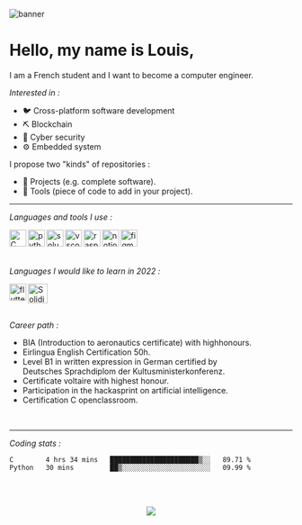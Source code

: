 ![banner](img/banner.gif)

# Hello, my name is Louis,

I am a French student and I want to become a computer engineer.

_Interested in :_
* 🐦 Cross-platform software development
* ⛏ Blockchain
* 💂 Cyber security
* ⚙️ Embedded system


I propose two "kinds" of repositories :
* 🎯 Projects (e.g. complete software).
* 🧩 Tools (piece of code to add in your project).

---

<!--[<img align="right" alt="C" width="275" src="img/pic.gif"/>][C]-->

_Languages and tools I use :_

[<img align="left" alt="C" width="30px" src="https://img.icons8.com/dusk/64/000000/c.png"/>][C]

[<img align="left" alt="python" width="30px" src="https://img.icons8.com/dusk/50/000000/python.png"/>][python]

[<img align="left" alt="solus" width="30px" src="https://img.icons8.com/dusk/64/000000/linux.png"/>][solus]

[<img align="left" alt="vscode" width="30px" src="https://img.icons8.com/dusk/64/000000/visual-studio-code-2019.png"/>][vscode]

[<img align="left" alt="raspberry" width="30px" src="https://img.icons8.com/dusk/64/000000/raspberry-pi.png"/>][raspberry]

[<img align="left" alt="notion" width="30px" src="https://img.icons8.com/dusk/64/000000/notion.png"/>][notion]

[<img align="left" alt="figma" width="30px" src="https://img.icons8.com/office/30/000000/figma.png"/>][figma]

<br>
<br>
<br>

_Languages I would like to learn in 2022 :_

[<img align="left" alt="flutter" width="30px" src="https://img.icons8.com/ios/50/000000/flutter.png"/>][flutter]

[<img align="left" alt="Solidity" width="35px" src="https://docs.soliditylang.org/en/v0.8.7/_images/logo.svg"/>][Solidity]

<br>
<br>
<br>

_Career path :_

- BIA (Introduction to aeronautics certificate) with highhonours.<br>
- Eirlingua English Certification 50h.<br>
- Level B1 in written expression in German certified by <br>Deutsches Sprachdiplom der Kultusministerkonferenz. <br>
- Certificate voltaire with highest honour.
- Participation in the hackasprint on artificial intelligence.
- Certification C openclassroom.

<br>

----

_Coding stats :_

<!--START_SECTION:waka-->
```text
C        4 hrs 34 mins   ██████████████████████▒░░   89.71 % 
Python   30 mins         ██▒░░░░░░░░░░░░░░░░░░░░░░   09.99 % 
```
<!--END_SECTION:waka-->

<br>
<br>

<p align="center">
<img src="https://img.icons8.com/external-vitaliy-gorbachev-flat-vitaly-gorbachev/58/000000/external-france-flags-vitaliy-gorbachev-flat-vitaly-gorbachev.png"/>
</p>

[C]: https://devdocs.io/c/
[python]: https://www.python.org/

[solus]: https://getsol.us/home/
[i3wm]: https://i3wm.org/
[vscode]: https://code.visualstudio.com/
[alacritty]: https://github.com/alacritty/alacritty
[git]: https://git-scm.com/

[raspberry]: https://www.raspberrypi.org/

[notion]: https://www.notion.so/
[figma]: https://www.figma.com/

[C++]: https://isocpp.org/
[flutter]: https://flutter.dev/
[Ocaml]: https://ocaml.org/index.fr.html
[Arduino]: https://www.arduino.cc/
[Solidity]: https://docs.soliditylang.org/en/v0.8.7/
